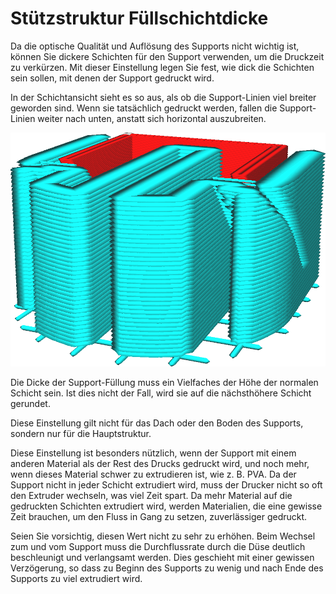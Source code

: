 Stützstruktur Füllschichtdicke
====
Da die optische Qualität und Auflösung des Supports nicht wichtig ist, können Sie dickere Schichten für den Support verwenden, um die Druckzeit zu verkürzen. Mit dieser Einstellung legen Sie fest, wie dick die Schichten sein sollen, mit denen der Support gedruckt wird.

In der Schichtansicht sieht es so aus, als ob die Support-Linien viel breiter geworden sind. Wenn sie tatsächlich gedruckt werden, fallen die Support-Linien weiter nach unten, anstatt sich horizontal auszubreiten.

<!--screenshot {
"image_path": "support_infill_sparse_thickness.png",
"models": [
    {
        "script": "calendar_holder.scad",
        "transformation": ["scale(0.5)", "rotateX(90)"]
    }
],
"camera_position": [18, 43, 19],
"settings": {
    "support_enable": true,
    "support_infill_sparse_thickness": 0.24
},
"layer": 148,
"colours": 64
}-->
![Die Dicke der Support-Füllung ist auf das Dreifache der Schichthöhe eingestellt.](../../../articles/images/support_infill_sparse_thickness.png)

Die Dicke der Support-Füllung muss ein Vielfaches der Höhe der normalen Schicht sein. Ist dies nicht der Fall, wird sie auf die nächsthöhere Schicht gerundet.

Diese Einstellung gilt nicht für das Dach oder den Boden des Supports, sondern nur für die Hauptstruktur.

Diese Einstellung ist besonders nützlich, wenn der Support mit einem anderen Material als der Rest des Drucks gedruckt wird, und noch mehr, wenn dieses Material schwer zu extrudieren ist, wie z. B. PVA. Da der Support nicht in jeder Schicht extrudiert wird, muss der Drucker nicht so oft den Extruder wechseln, was viel Zeit spart. Da mehr Material auf die gedruckten Schichten extrudiert wird, werden Materialien, die eine gewisse Zeit brauchen, um den Fluss in Gang zu setzen, zuverlässiger gedruckt.

Seien Sie vorsichtig, diesen Wert nicht zu sehr zu erhöhen. Beim Wechsel zum und vom Support muss die Durchflussrate durch die Düse deutlich beschleunigt und verlangsamt werden. Dies geschieht mit einer gewissen Verzögerung, so dass zu Beginn des Supports zu wenig und nach Ende des Supports zu viel extrudiert wird.